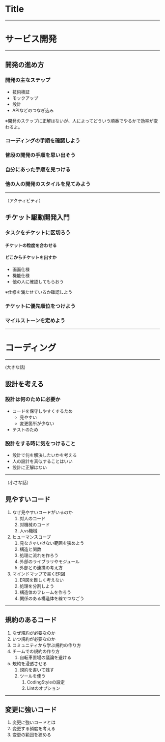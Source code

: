 # Title

---

# サービス開発

---

## 開発の進め方

### 開発の主なステップ

- 技術検証
- モックアップ
- 設計
- APIなどのつなぎ込み

※開発のステップに正解はないが、人によってどういう順番でやるかで効率が変わるよ。

### コーディングの手順を確認しよう

### 普段の開発の手順を思い出そう

### 自分にあった手順を見つける

### 他の人の開発のスタイルを見てみよう

---

（アクティビティ）
## チケット駆動開発入門

### タスクをチケットに区切ろう

#### チケットの粒度を合わせる

#### どこからチケットを出すか
- 画面仕様
- 機能仕様
- 他の人に確認してもらおう

※仕様を満たせているか確認しよう

### チケットに優先順位をつけよう

### マイルストーンを定めよう

---

# コーディング

---

(大きな話)
## 設計を考える

### 設計は何のために必要か

- コードを保守しやすくするため
  - 見やすい
  - 変更箇所が少ない
- テストのため

### 設計をする時に気をつけること

- 設計で何を解決したいかを考える
- 人の設計を真似することはいい
- 設計に正解はない

---

（小さな話）
## 見やすいコード

1. なぜ見やすいコードがいるのか
   1. 対人のコード
   2. 対機械のコード
   3. 人vs機械
2. ヒューマンスコープ
   1. 見なきゃいけない範囲を狭めよう
   2. 構造と関数
   3. 処理に流れを作ろう
   4. 外部のライブラリやモジュール
   5. 外部との連携の考え方
3. マインドマップで書くER図
   1. ER図を難しく考えない
   2. 処理を分割しよう
   3. 構造体のフレームを作ろう
   4. 関係のある構造体を線でつなごう

---

## 規約のあるコード

1. なぜ規約が必要なのか
2. いつ規約が必要なのか
3. コミュニティから学ぶ規約の作り方
4. チームでの規約の作り方
   1. 自転車置場の議論を避ける
5. 規約を浸透させる
   1. 規約を書いて残す
   2. ツールを使う
      1. CodingStyleの設定
      2. Lintのオプション

---

## 変更に強いコード

1. 変更に強いコードとは
2. 変更する頻度を考える
3. 変更の範囲を狭める

